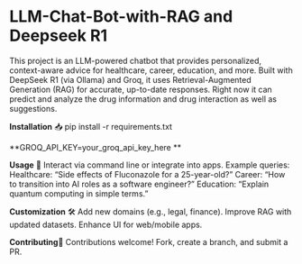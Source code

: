 # LLM-Chat-Bot-with-RAG and Deepseek R1

This project is an LLM-powered chatbot that provides personalized, context-aware advice for healthcare, career, education, and more. Built with DeepSeek R1 (via Ollama) and Groq, it uses Retrieval-Augmented Generation (RAG) for accurate, up-to-date responses.
Right now it can predict and analyze the drug information and drug interaction as well as suggestions. 



**Installation** 📥
pip install -r requirements.txt 




**GROQ_API_KEY=your_groq_api_key_here ** 



**Usage** 🚀
Interact via command line or integrate into apps. Example queries:
Healthcare: “Side effects of Fluconazole for a 25-year-old?”
Career: “How to transition into AI roles as a software engineer?”
Education: “Explain quantum computing in simple terms.”



**Customization** 🛠️
Add new domains (e.g., legal, finance).
Improve RAG with updated datasets.
Enhance UI for web/mobile apps.




**Contributing**🤝
Contributions welcome! Fork, create a branch, and submit a PR.

